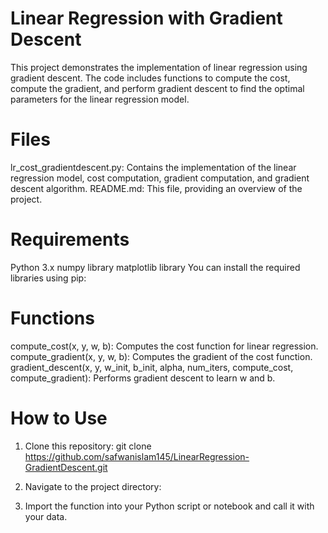 # Linear Regression with Gradient Descent
This project demonstrates the implementation of linear regression using gradient descent. The code includes functions to compute the cost, compute the gradient, and perform gradient descent to find the optimal parameters for the linear regression model.

# Files
lr_cost_gradientdescent.py: Contains the implementation of the linear regression model, cost computation, gradient computation, and gradient descent algorithm.
README.md: This file, providing an overview of the project.

# Requirements
Python 3.x
numpy library
matplotlib library
You can install the required libraries using pip:


# Functions
compute_cost(x, y, w, b): Computes the cost function for linear regression.
compute_gradient(x, y, w, b): Computes the gradient of the cost function.
gradient_descent(x, y, w_init, b_init, alpha, num_iters, compute_cost, compute_gradient): Performs gradient descent to learn w and b.

# How to Use

1. Clone this repository:
    git clone https://github.com/safwanislam145/LinearRegression-GradientDescent.git

2. Navigate to the project directory:

3. Import the function into your Python script or notebook and call it with your data.

